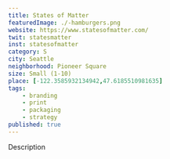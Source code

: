 ```yaml
---
title: States of Matter
featuredImage: ./-hamburgers.png
website: https://www.statesofmatter.com/
twit: statesmatter
inst: statesofmatter
category: S
city: Seattle
neighborhood: Pioneer Square
size: Small (1-10)
place: [-122.3585932134942,47.6185510981635]
tags:
    - branding
    - print
    - packaging
    - strategy
published: true
---
```


Description
